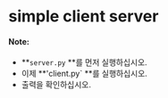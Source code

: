 # simple client server

#### Note:
- **`server.py` **를 먼저 실행하십시오.
- 이제 **'client.py` **를 실행하십시오.
- 출력을 확인하십시오.
